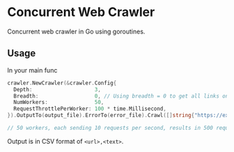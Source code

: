 # Concurrent Web Crawler

Concurrent web crawler in Go using goroutines.

## Usage

In your main func

```go
crawler.NewCrawler(&crawler.Config{
  Depth:                    3,
  Breadth:                  0, // Using breadth = 0 to get all links on a page.
  NumWorkers:               50,
  RequestThrottlePerWorker: 100 * time.Millisecond,
}).OutputTo(output_file).ErrorTo(error_file).Crawl([]string{"https://example.com"})

// 50 workers, each sending 10 requests per second, results in 500 requests per second.
```

Output is in CSV format of `<url>,<text>`.
